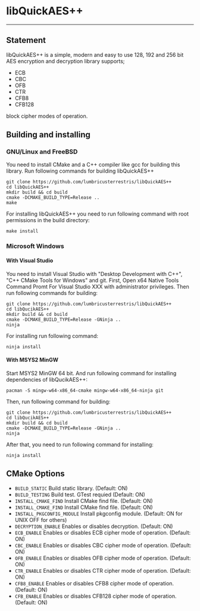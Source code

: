 # libQuickAES++
_______________

## Statement
libQuickAES++ is a simple, modern and easy to use 128, 192 and 256 bit AES encryption and decryption library supports;

* ECB
* CBC
* OFB
* CTR
* CFB8
* CFB128

block cipher modes of operation.

## Building and installing
### GNU/Linux and FreeBSD
You need to install CMake and a C++ compiler like gcc for building this library. Run following commands for building libQuickAES++

```
git clone https://github.com/lumbricusterrestris/libQuickAES++
cd libQuickAES++
mkdir build && cd build
cmake -DCMAKE_BUILD_TYPE=Release ..
make
```

For installing libQuickAES++ you need to run following command with root permissions in the build directory:

```
make install
```

### Microsoft Windows
#### With Visual Studio
You need to install Visual Studio with "Desktop Development with C++", "C++ CMake Tools for Windows" and git. First, Open x64 Native Tools Command Promt For Visual Studio XXX with administrator privileges. Then run following commands for building:

```
git clone https://github.com/lumbricusterrestris/libQuickAES++
cd libQucikAES++
mkdir build && cd build
cmake -DCMAKE_BUILD_TYPE=Release -GNinja ..
ninja
```

For installing run following command:

```
ninja install
```

#### With MSYS2 MinGW
Start MSYS2 MinGW 64 bit. And run following command for installing dependencies of libQucikAES++:
```
pacman -S mingw-w64-x86_64-cmake mingw-w64-x86_64-ninja git
```
Then, run following command for building:

```
git clone https://github.com/lumbricusterrestris/libQuickAES++
cd libQucikAES++
mkdir build && cd build
cmake -DCMAKE_BUILD_TYPE=Release -GNinja ..
ninja
```

After that, you need to run following command for installing:

```
ninja install
```

## CMake Options

 * `BUILD_STATIC` Build static library. (Default: ON)
 * `BUILD_TESTING` Build test. GTest requied (Default: ON)
 * `INSTALL_CMAKE_FIND` Install CMake find file. (Default: ON)
 * `INSTALL_CMAKE_FIND` Install CMake find file. (Default: ON)
 * `INSTALL_PKGCONFIG_MODULE` Install pkgconfig module. (Default: ON for UNIX OFF for others)
 * `DECRYPTION_ENABLE` Enables or disables decryption. (Default: ON)
 * `ECB_ENABLE` Enables or disables ECB cipher mode of operation. (Default: ON)
 * `CBC_ENABLE` Enables or disables CBC cipher mode of operation. (Default: ON)
 * `OFB_ENABLE` Enables or disables OFB cipher mode of operation. (Default: ON)
 * `CTR_ENABLE` Enables or disables CTR cipher mode of operation. (Default: ON)
 * `CFB8_ENABLE` Enables or disables CFB8 cipher mode of operation. (Default: ON)
 * `CFB_ENABLE` Enables or disables CFB128 cipher mode of operation. (Default: ON)

